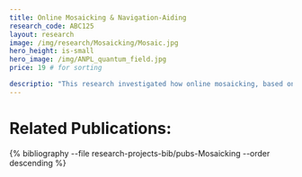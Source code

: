 ```yaml
---
title: Online Mosaicking & Navigation-Aiding
research_code: ABC125
layout: research
image: /img/research/Mosaicking/Mosaic.jpg
hero_height: is-small
hero_image: /img/ANPL_quantum_field.jpg 
price: 19 # for sorting 

descriptio: "This research investigated how online mosaicking, based on imagery captured by an onboard camera, can be used for navigation aiding. In particular, introducing a coupling between a gimballed camera, that scans ground regions in flight vicinity, and the mosaicking process resulted in improved image-based motion estimations when operating in low-texture environments. The latter were fused with an inertial navigation system thereby leading to improved performance."
---
```

<!-- add  youtube and bibliography Here-->

# Related Publications: 
{% bibliography --file research-projects-bib/pubs-Mosaicking --order descending %}

